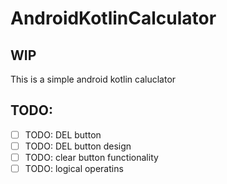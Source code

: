 # AndroidKotlinCalculator

## WIP
This is a simple android kotlin caluclator

## TODO:
- [ ] TODO: DEL button
- [ ] TODO: DEL button design
- [ ] TODO: clear button functionality
- [ ] TODO: logical operatins
